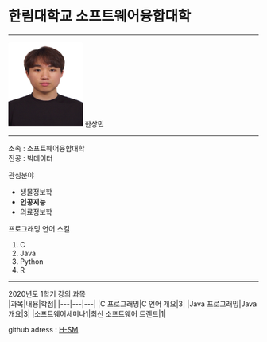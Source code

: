 # 한림대학교 소프트웨어융합대학
---
<img src=hsm.jpg height=170 width=150>
한상민

---

소속 : 소프트웨어융합대학   
전공 : 빅데이터

관심분야   
* 생물정보학
* **인공지능**
* 의료정보학

프로그래밍 언어 스킬   
1. C
2.  Java
3. Python
4. R

---------------

2020년도 1학기 강의 과목   
|과목|내용|학점|
|---|---|---|
|C 프로그래밍|C 언어 개요|3|
|Java 프로그래밍|Java 개요|3|
|소프트웨어세미나1|최신 소프트웨어 트렌드|1|


github adress : [H-SM][github]

[github]:http://github.com/tkdalsgks
